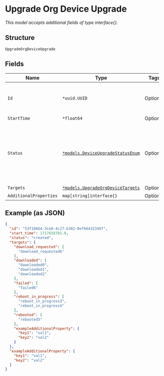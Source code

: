 
# Upgrade Org Device Upgrade

*This model accepts additional fields of type interface{}.*

## Structure

`UpgradeOrgDeviceUpgrade`

## Fields

| Name | Type | Tags | Description |
|  --- | --- | --- | --- |
| `Id` | `*uuid.UUID` | Optional | Unique ID of the object instance in the Mist Organnization |
| `StartTime` | `*float64` | Optional | - |
| `Status` | [`*models.DeviceUpgradeStatusEnum`](../../doc/models/device-upgrade-status-enum.md) | Optional | status upgrade is in. enum: `cancelled`, `completed`, `created`, `downloaded`, `downloading`, `failed`, `upgrading` |
| `Targets` | [`*models.UpgradeOrgDeviceTargets`](../../doc/models/upgrade-org-device-targets.md) | Optional | - |
| `AdditionalProperties` | `map[string]interface{}` | Optional | - |

## Example (as JSON)

```json
{
  "id": "53f10664-3ce8-4c27-b382-0ef66432349f",
  "start_time": 1717658765.0,
  "status": "created",
  "targets": {
    "download_requested": [
      "download_requested6"
    ],
    "downloaded": [
      "downloaded0",
      "downloaded1",
      "downloaded2"
    ],
    "failed": [
      "failed6"
    ],
    "reboot_in_progress": [
      "reboot_in_progress3",
      "reboot_in_progress4"
    ],
    "rebooted": [
      "rebooted5"
    ],
    "exampleAdditionalProperty": {
      "key1": "val1",
      "key2": "val2"
    }
  },
  "exampleAdditionalProperty": {
    "key1": "val1",
    "key2": "val2"
  }
}
```

